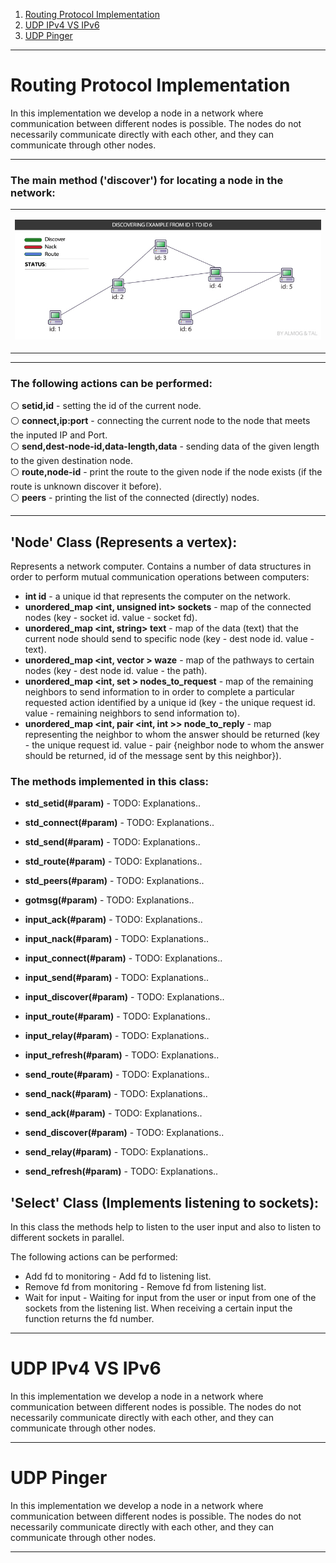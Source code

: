 
1. [ Routing Protocol Implementation ](#routing-protocol-implementation)
2. [ UDP IPv4 VS IPv6 ](#udp-ipv4-vs-ipv6)
3. [ UDP Pinger ](#udp-pinger)

-----

# Routing Protocol Implementation
In this implementation we develop a node in a network where communication between different nodes is possible. The nodes do not necessarily communicate directly with each other, and they can communicate through other nodes.
	
</table>

-----


<table align="center">
	
<h3>The main method ('discover') for locating a node in the network:</h3>
<tr><td>
<p align="center"><img src="https://github.com/AlmogJakov/NetworkingProject/blob/main/PartC/images/discover-animation.gif"/></p>
</td></tr>
</table>

-----
	

<h3> The following actions can be performed: </h3>    

⚪  **setid,id** - setting the id of the current node.  
⚪  **connect,ip:port** - connecting the current node to the node that meets the inputed IP and Port.  
⚪  **send,dest-node-id,data-length,data** - sending data of the given length to the given destination node.  
⚪  **route,node-id** - print the route to the given node if the node exists (if the route is unknown discover it before).  
⚪  **peers** - printing the list of the connected (directly) nodes.  	

-----


<h2> 'Node' Class (Represents a vertex): </h2>

Represents a network computer.
Contains a number of data structures in order to perform mutual communication operations between computers:

- **int id** - a unique id that represents the computer on the network.  
- **unordered_map <int, unsigned int> sockets** - map of the connected nodes (key - socket id. value - socket fd).  
- **unordered_map <int, string> text** - map of the data (text) that the current node should send to specific node (key - dest node id. value - text).  
- **unordered_map <int, vector <int>> waze** - map of the pathways to certain nodes (key - dest node id. value - the path).  
- **unordered_map <int, set <int>> nodes_to_request** - map of the remaining neighbors to send information to in order to complete a particular requested action identified by a unique id (key - the unique request id. value - remaining neighbors to send information to).  
- **unordered_map <int, pair <int, int >> node_to_reply** - map representing the neighbor to whom the answer should be returned (key - the unique request id. value - pair {neighbor node to whom the answer should be returned, id of the message sent by this neighbor}).  
	
<!--
```diff 
@@ self.graph; @@ (for receiving any vertex by key).
``` 
```diff 
@@ self.ni; @@ (for receiving any vertex neighbors as keys while value = weight).
``` 
```diff 
@@ self.revers_ni; @@ (for receiving any vertex reversed neighbors as keys while value = weight).
``` 
-->

<h3> The methods implemented in this class: </h3>    
	
- **std_setid(#param)** - TODO: Explanations..
- **std_connect(#param)** - TODO: Explanations..
- **std_send(#param)** - TODO: Explanations..
- **std_route(#param)** - TODO: Explanations..
- **std_peers(#param)** - TODO: Explanations..    
	
- **gotmsg(#param)** - TODO: Explanations..
- **input_ack(#param)** - TODO: Explanations..
- **input_nack(#param)** - TODO: Explanations..
- **input_connect(#param)** - TODO: Explanations..
- **input_send(#param)** - TODO: Explanations..
- **input_discover(#param)** - TODO: Explanations..
- **input_route(#param)** - TODO: Explanations..
- **input_relay(#param)** - TODO: Explanations..
- **input_refresh(#param)** - TODO: Explanations..    
	
- **send_route(#param)** - TODO: Explanations..
- **send_nack(#param)** - TODO: Explanations..
- **send_ack(#param)** - TODO: Explanations..
- **send_discover(#param)** - TODO: Explanations..
- **send_relay(#param)** - TODO: Explanations..
- **send_refresh(#param)** - TODO: Explanations..

<h2> 'Select' Class (Implements listening to sockets): </h2>

In this class the methods help to listen to the user input and also to listen to different sockets in parallel.
  
The following actions can be performed:
- Add fd to monitoring - Add fd to listening list.
- Remove fd from monitoring - Remove fd from listening list. 
- Wait for input - Waiting for input from the user or input from one of the sockets from the listening list. When receiving a certain input the function returns the fd number.

-----

# UDP IPv4 VS IPv6
In this implementation we develop a node in a network where communication between different nodes is possible. The nodes do not necessarily communicate directly with each other, and they can communicate through other nodes.
	
</table>

-----

# UDP Pinger
In this implementation we develop a node in a network where communication between different nodes is possible. The nodes do not necessarily communicate directly with each other, and they can communicate through other nodes.
	
</table>

-----
